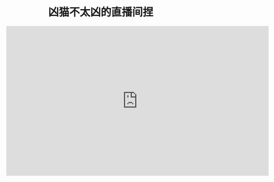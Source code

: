 # <center>凶猫不太凶的直播间捏</center>



<iframe style="width: 700px;height: 400px;" src="https://www.bilibili.com/blackboard/live/live-activity-player.html?cid=3547248&quality=0" frameborder="no"    framespacing="0" scrolling="no" allow="autoplay; encrypted-media" allowfullscreen="true"></iframe>

